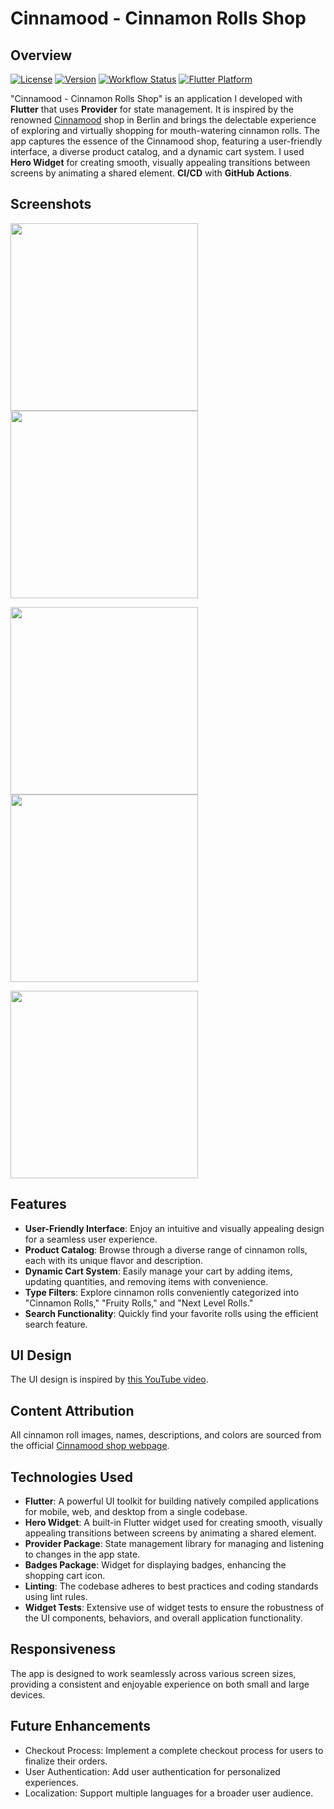 # Cinnamood - Cinnamon Rolls Shop

## Overview

[![License](https://img.shields.io/github/license/GianMen91/cinnamon_rolls_shop)](https://github.com/GianMen91/cinnamon_rolls_shop/blob/master/LICENSE)
[![Version](https://img.shields.io/github/v/release/GianMen91/cinnamon_rolls_shop)](https://github.com/GianMen91/cinnamon_rolls_shop/releases)
[![Workflow Status](https://img.shields.io/github/actions/workflow/status/GianMen91/cinnamon_rolls_shop/ci.yml?branch=master)](https://github.com/GianMen91/cinnamon_rolls_shop/actions)
[![Flutter Platform](https://badgen.net/pub/flutter-platform/cinnamon_rolls_shop)](https://pub.dev/packages/cinnamon_rolls_shop)

"Cinnamood - Cinnamon Rolls Shop" is an application I developed with **Flutter** that uses **Provider** for state management.
It is inspired by the renowned [Cinnamood](https://cinnamood.de) shop in Berlin and brings the delectable experience of exploring and virtually shopping for mouth-watering cinnamon rolls.
The app captures the essence of the Cinnamood shop, featuring a user-friendly interface, a diverse product catalog, and a dynamic cart system.
I used **Hero Widget** for creating smooth, visually appealing transitions between screens by animating a shared element.
**CI/CD** with **GitHub Actions**.

## Screenshots

<img src="img/img-1.png" width=300 /> <img src="img/img-2.png" width=300 /> 

<img src="img/img-3.png" width=300 /> <img src="img/img-4.png" width=300 />

<img src="img/img-5.png" width=300 /> 

## Features

- **User-Friendly Interface**: Enjoy an intuitive and visually appealing design for a seamless user experience.
- **Product Catalog**: Browse through a diverse range of cinnamon rolls, each with its unique flavor and description.
- **Dynamic Cart System**: Easily manage your cart by adding items, updating quantities, and removing items with convenience.
- **Type Filters**: Explore cinnamon rolls conveniently categorized into "Cinnamon Rolls," "Fruity Rolls," and "Next Level Rolls."
- **Search Functionality**: Quickly find your favorite rolls using the efficient search feature.

## UI Design

The UI design is inspired by [this YouTube video](https://www.youtube.com/watch?v=XBKzpTz65Io).

## Content Attribution

All cinnamon roll images, names, descriptions, and colors are sourced from the official [Cinnamood shop webpage](https://cinnamood.de/en/our-rolls/).


## Technologies Used

- **Flutter**: A powerful UI toolkit for building natively compiled applications for mobile, web, and desktop from a single codebase.
- **Hero Widget**: A built-in Flutter widget used for creating smooth, visually appealing transitions between screens by animating a shared element.
- **Provider Package**: State management library for managing and listening to changes in the app state.
- **Badges Package**: Widget for displaying badges, enhancing the shopping cart icon.
- **Linting**: The codebase adheres to best practices and coding standards using lint rules.
- **Widget Tests**: Extensive use of widget tests to ensure the robustness of the UI components, behaviors, and overall application functionality.

## Responsiveness

The app is designed to work seamlessly across various screen sizes, providing a consistent and enjoyable experience on both small and large devices.

## Future Enhancements

- Checkout Process: Implement a complete checkout process for users to finalize their orders.
- User Authentication: Add user authentication for personalized experiences.
- Localization: Support multiple languages for a broader user audience.

